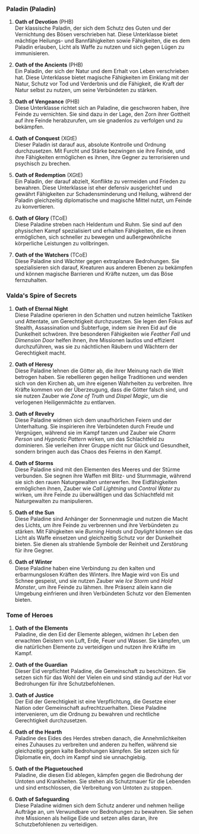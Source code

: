 
### **Paladin (Paladin)**

1. **Oath of Devotion** (PHB)  
   Der klassische Paladin, der sich dem Schutz des Guten und der Vernichtung des Bösen verschrieben hat. Diese Unterklasse bietet mächtige Heilungs- und Bannfähigkeiten sowie Fähigkeiten, die es dem Paladin erlauben, Licht als Waffe zu nutzen und sich gegen Lügen zu immunisieren.
      
2. **Oath of the Ancients** (PHB)  
   Ein Paladin, der sich der Natur und dem Erhalt von Leben verschrieben hat. Diese Unterklasse bietet magische Fähigkeiten im Einklang mit der Natur, Schutz vor Tod und Verderbnis und die Fähigkeit, die Kraft der Natur selbst zu nutzen, um seine Verbündeten zu stärken.
      
3. **Oath of Vengeance** (PHB)  
   Diese Unterklasse richtet sich an Paladine, die geschworen haben, ihre Feinde zu vernichten. Sie sind dazu in der Lage, den Zorn ihrer Gottheit auf ihre Feinde herabzurufen, um sie gnadenlos zu verfolgen und zu bekämpfen.
      
4. **Oath of Conquest** (XGtE)  
   Dieser Paladin ist darauf aus, absolute Kontrolle und Ordnung durchzusetzen. Mit Furcht und Stärke bezwingen sie ihre Feinde, und ihre Fähigkeiten ermöglichen es ihnen, ihre Gegner zu terrorisieren und psychisch zu brechen.
      
5. **Oath of Redemption** (XGtE)  
   Ein Paladin, der darauf abzielt, Konflikte zu vermeiden und Frieden zu bewahren. Diese Unterklasse ist eher defensiv ausgerichtet und gewährt Fähigkeiten zur Schadensminderung und Heilung, während der Paladin gleichzeitig diplomatische und magische Mittel nutzt, um Feinde zu konvertieren.
      
6. **Oath of Glory** (TCoE)  
   Diese Paladine streben nach Heldentum und Ruhm. Sie sind auf den physischen Kampf spezialisiert und erhalten Fähigkeiten, die es ihnen ermöglichen, sich schneller zu bewegen und außergewöhnliche körperliche Leistungen zu vollbringen.
      
7. **Oath of the Watchers** (TCoE)  
   Diese Paladine sind Wächter gegen extraplanare Bedrohungen. Sie spezialisieren sich darauf, Kreaturen aus anderen Ebenen zu bekämpfen und können magische Barrieren und Kräfte nutzen, um das Böse fernzuhalten.
      


### **Valda's Spire of Secrets**

1. **Oath of Eternal Night**  
    Diese Paladine operieren in den Schatten und nutzen heimliche Taktiken und Attentate, um Gerechtigkeit durchzusetzen. Sie legen den Fokus auf Stealth, Assassination und Subterfuge, indem sie ihren Eid auf die Dunkelheit schwören. Ihre besonderen Fähigkeiten wie _Feather Fall_ und _Dimension Door_ helfen ihnen, ihre Missionen lautlos und effizient durchzuführen, was sie zu nächtlichen Räubern und Wächtern der Gerechtigkeit macht.
      
2. **Oath of Heresy**  
    Diese Paladine lehnen die Götter ab, die ihrer Meinung nach die Welt betrogen haben. Sie rebellieren gegen heilige Traditionen und wenden sich von den Kirchen ab, um ihre eigenen Wahrheiten zu verbreiten. Ihre Kräfte kommen von der Überzeugung, dass die Götter falsch sind, und sie nutzen Zauber wie _Zone of Truth_ und _Dispel Magic_, um die verlogenen Heiligenmächte zu entlarven.
      
3. **Oath of Revelry**  
    Diese Paladine widmen sich dem unaufhörlichen Feiern und der Unterhaltung. Sie inspirieren ihre Verbündeten durch Freude und Vergnügen, während sie im Kampf tanzen und Zauber wie _Charm Person_ und _Hypnotic Pattern_ wirken, um das Schlachtfeld zu dominieren. Sie verleihen ihrer Gruppe nicht nur Glück und Gesundheit, sondern bringen auch das Chaos des Feierns in den Kampf.
      
4. **Oath of Storms**  
    Diese Paladine sind mit den Elementen des Meeres und der Stürme verbunden. Sie segnen ihre Waffen mit Blitz- und Sturmmagie, während sie sich den rauen Naturgewalten unterwerfen. Ihre Eidfähigkeiten ermöglichen ihnen, Zauber wie _Call Lightning_ und _Control Water_ zu wirken, um ihre Feinde zu überwältigen und das Schlachtfeld mit Naturgewalten zu manipulieren.
      
5. **Oath of the Sun**  
    Diese Paladine sind Anhänger der Sonnenmagie und nutzen die Macht des Lichts, um ihre Feinde zu verbrennen und ihre Verbündeten zu stärken. Mit Fähigkeiten wie _Burning Hands_ und _Daylight_ können sie das Licht als Waffe einsetzen und gleichzeitig Schutz vor der Dunkelheit bieten. Sie dienen als strahlende Symbole der Reinheit und Zerstörung für ihre Gegner.
      
6. **Oath of Winter**  
    Diese Paladine haben eine Verbindung zu den kalten und erbarmungslosen Kräften des Winters. Ihre Magie wird von Eis und Schnee gespeist, und sie nutzen Zauber wie _Ice Storm_ und _Hold Monster_, um ihre Feinde zu lähmen. Ihre Präsenz allein kann die Umgebung einfrieren und ihren Verbündeten Schutz vor den Elementen bieten.



### **Tome of Heroes**

1. **Oath of the Elements**  
    Paladine, die den Eid der Elemente ablegen, widmen ihr Leben den erwachten Geistern von Luft, Erde, Feuer und Wasser. Sie kämpfen, um die natürlichen Elemente zu verteidigen und nutzen ihre Kräfte im Kampf.
      
    
2. **Oath of the Guardian**  
    Dieser Eid verpflichtet Paladine, die Gemeinschaft zu beschützen. Sie setzen sich für das Wohl der Vielen ein und sind ständig auf der Hut vor Bedrohungen für ihre Schutzbefohlenen.
      
    
3. **Oath of Justice**  
    Der Eid der Gerechtigkeit ist eine Verpflichtung, die Gesetze einer Nation oder Gemeinschaft aufrechtzuerhalten. Diese Paladine intervenieren, um die Ordnung zu bewahren und rechtliche Gerechtigkeit durchzusetzen.
      
    
4. **Oath of the Hearth**  
    Paladine des Eides des Herdes streben danach, die Annehmlichkeiten eines Zuhauses zu verbreiten und anderen zu helfen, während sie gleichzeitig gegen kalte Bedrohungen kämpfen. Sie setzen sich für Diplomatie ein, doch im Kampf sind sie unnachgiebig.
      
    
5. **Oath of the Plaguetouched**  
    Paladine, die diesen Eid ablegen, kämpfen gegen die Bedrohung der Untoten und Krankheiten. Sie stehen als Schutzmauer für die Lebenden und sind entschlossen, die Verbreitung von Untoten zu stoppen.
      
    
6. **Oath of Safeguarding**  
    Diese Paladine widmen sich dem Schutz anderer und nehmen heilige Aufträge an, um Verwundbare vor Bedrohungen zu bewahren. Sie sehen ihre Missionen als heilige Eide und setzen alles daran, ihre Schutzbefohlenen zu verteidigen.
      